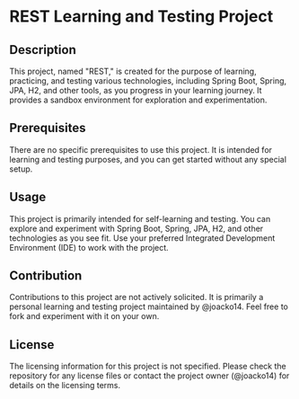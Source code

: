 # REST Learning and Testing Project

## Description
This project, named "REST," is created for the purpose of learning, practicing, and testing various technologies, including Spring Boot, Spring, JPA, H2, and other tools, as you progress in your learning journey. It provides a sandbox environment for exploration and experimentation.

## Prerequisites
There are no specific prerequisites to use this project. It is intended for learning and testing purposes, and you can get started without any special setup.

## Usage
This project is primarily intended for self-learning and testing. You can explore and experiment with Spring Boot, Spring, JPA, H2, and other technologies as you see fit. Use your preferred Integrated Development Environment (IDE) to work with the project.

## Contribution
Contributions to this project are not actively solicited. It is primarily a personal learning and testing project maintained by @joacko14. Feel free to fork and experiment with it on your own.

## License
The licensing information for this project is not specified. Please check the repository for any license files or contact the project owner (@joacko14) for details on the licensing terms.

